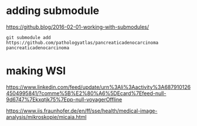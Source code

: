 # adding submodule

https://github.blog/2016-02-01-working-with-submodules/

```
git submodule add https://github.com/pathologyatlas/pancreaticadenocarcinoma pancreaticadenocarcinoma
```


# making WSI

https://www.linkedin.com/feed/update/urn%3Ali%3Aactivity%3A6879101264504995841/?comme%5B%E2%80%A6%5DEcard%7Efeed-null-9d6747%7Ekxqtjk75%7Epp-null-voyagerOffline

https://www.iis.fraunhofer.de/en/ff/sse/health/medical-image-analysis/mikroskopie/micaia.html

